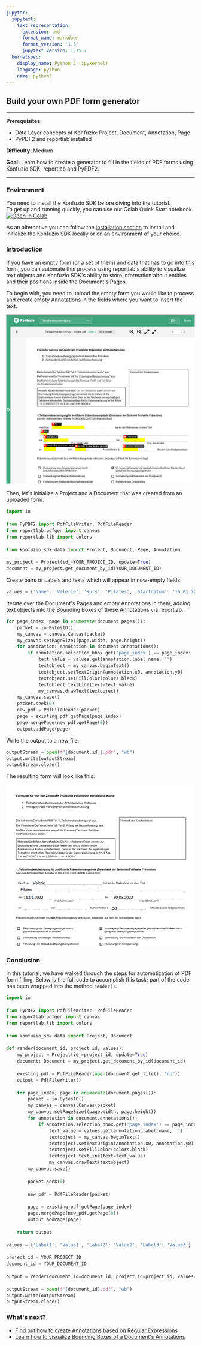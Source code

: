 ```yaml
---
jupyter:
  jupytext:
    text_representation:
      extension: .md
      format_name: markdown
      format_version: '1.3'
      jupytext_version: 1.15.2
  kernelspec:
    display_name: Python 3 (ipykernel)
    language: python
    name: python3
---
```


## Build your own PDF form generator

---

**Prerequisites:**

- Data Layer concepts of Konfuzio: Project, Document, Annotation, Page
- PyPDF2 and reportlab installed

**Difficulty:** Medium

**Goal:** Learn how to create a generator to fill in the fields of PDF forms using Konfuzio SDK, reportlab and PyPDF2.

---

### Environment
You need to install the Konfuzio SDK before diving into the tutorial. \
To get up and running quickly, you can use our Colab Quick Start notebook. \
<a href="https://colab.research.google.com/github/konfuzio-ai/konfuzio-sdk/blob/master/notebooks/Quick_start_template_for_Konfuzio_SDK.ipynb" target="_parent"><img src="https://colab.research.google.com/assets/colab-badge.svg" alt="Open In Colab"/></a>

As an alternative you can follow the [installation section](../get_started.html#install-sdk) to install and initialize the Konfuzio SDK locally or on an environment of your choice.

### Introduction

If you have an empty form (or a set of them) and data that has to go into this form, you can automate this process using reportlab's ability to visualize text objects and Konfuzio SDK's ability to store information about entities and their positions inside the Document's Pages. 

To begin with, you need to upload the empty form you would like to process and create empty Annotations in the fields where you want to insert the text.

![pdf_form_gen_example.png](pdf_form_gen_example.png)

Then, let's initialize a Project and a Document that was created from an uploaded form.

```python editable=true slideshow={"slide_type": ""} tags=["skip-execution", "nbval-skip"]
import io

from PyPDF2 import PdfFileWriter, PdfFileReader
from reportlab.pdfgen import canvas
from reportlab.lib import colors

from konfuzio_sdk.data import Project, Document, Page, Annotation

my_project = Project(id_=YOUR_PROJECT_ID, update=True)
document = my_project.get_document_by_id(YOUR_DOCUMENT_ID)
```

Create pairs of Labels and texts which will appear in now-empty fields.

```python editable=true slideshow={"slide_type": ""} tags=["skip-execution", "nbval-skip"]
values = {'Name': 'Valerie', 'Kurs': 'Pilates', 'Startdatum': '15.01.2022', 'Enddatum': '30.03.2022', 'Kursenheitsdauer': '50'}
```

Iterate over the Document's Pages and empty Annotations in them, adding text objects into the Bounding Boxes of these Annotations via reportlab.

```python editable=true slideshow={"slide_type": ""} tags=["nbval-skip", "skip-execution"]
for page_index, page in enumerate(document.pages()):
    packet = io.BytesIO()
    my_canvas = canvas.Canvas(packet)
    my_canvas.setPageSize((page.width, page.height))
    for annotation: Annotation in document.annotations():
        if annotation.selection_bbox.get('page_index') == page_index:
            text_value = values.get(annotation.label.name, '')
            textobject = my_canvas.beginText()
            textobject.setTextOrigin(annotation.x0, annotation.y0)
            textobject.setFillColor(colors.black)
            textobject.textLine(text=text_value)
            my_canvas.drawText(textobject)
    my_canvas.save()
    packet.seek(0)
    new_pdf = PdfFileReader(packet)
    page = existing_pdf.getPage(page_index)
    page.mergePage(new_pdf.getPage(0))
    output.addPage(page)
```

Write the output to a new file:

```python editable=true slideshow={"slide_type": ""} tags=["skip-execution", "nbval-skip"]
outputStream = open(f"{document.id_}.pdf", "wb")
output.write(outputStream)
outputStream.close()
```

The resulting form will look like this:

![pdf_form_gen_example_compiled.png](pdf_form_gen_example_compiled.png)

### Conclusion
In this tutorial, we have walked through the steps for automatization of PDF form filling. Below is the full code to accomplish this task; part of the code has been wrapped into the method `render()`.

```python editable=true slideshow={"slide_type": ""} tags=["skip-execution", "nbval-skip"] vscode={"languageId": "plaintext"}
import io

from PyPDF2 import PdfFileWriter, PdfFileReader
from reportlab.pdfgen import canvas
from reportlab.lib import colors

from konfuzio_sdk.data import Project, Document

def render(document_id, project_id, values):
    my_project = Project(id_=project_id, update=True)
    document: Document = my_project.get_document_by_id(document_id)

    existing_pdf = PdfFileReader(open(document.get_file(), "rb"))
    output = PdfFileWriter()

    for page_index, page in enumerate(document.pages()):
        packet = io.BytesIO()
        my_canvas = canvas.Canvas(packet)
        my_canvas.setPageSize((page.width, page.height))
        for annotation in document.annotations():
            if annotation.selection_bbox.get('page_index') == page_index:
                text_value = values.get(annotation.label.name, '')
                textobject = my_canvas.beginText()
                textobject.setTextOrigin(annotation.x0, annotation.y0)
                textobject.setFillColor(colors.black)
                textobject.textLine(text=text_value)
                my_canvas.drawText(textobject)
        my_canvas.save()

        packet.seek(0)

        new_pdf = PdfFileReader(packet)

        page = existing_pdf.getPage(page_index)
        page.mergePage(new_pdf.getPage(0))
        output.addPage(page)

    return output

values = {'Label1': 'Value1', 'Label2': 'Value2', 'Label3': 'Value3'}

project_id = YOUR_PROJECT_ID
document_id = YOUR_DOCUMENT_ID

output = render(document_id=document_id, project_id=project_id, values=values)

outputStream = open(f"{document_id}.pdf", "wb")
output.write(outputStream)
outputStream.close()
```

### What's next?

- [Find out how to create Annotations based on Regular Expressions](https://dev.konfuzio.com/sdk/tutorials/regex_based_annotations/index.html)
- [Learn how to visualize Bounding Boxes of a Document's Annotations](https://dev.konfuzio.com//sdk/explanations.html#coordinates-system)
